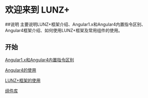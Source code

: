# 欢迎来到 LUNZ+

##说明
主要说明LUNZ+框架介绍、Angular1.x和Angular4内置指令区别、Angular4框架介绍、如何使用LUNZ+框架及常用组件的使用。

## 开始

[Angular1.x和Angular4内置指令区别](/difference/difference/)

[Angular4的使用](/angular4/angular4-index/)

[LUNZ+框架的使用](/Lunz+/technological-process/technological-process/)

[组件库](/component/self-components/form/form/)
